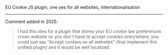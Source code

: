 EU Cookie JS plugin, one yes for all websites, internationalisation

---

Comment added in 2025:

> I had this idea for a plugin that stores your EU cookie law preferences cross-website so you don't have to accept cookies everywhere, you could just say "Accept cookies on all websites" (that implement this unified plugin) and it would be well localized.
